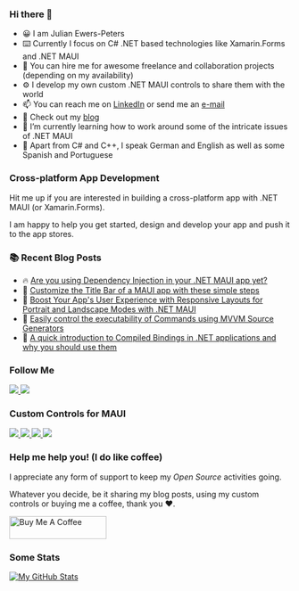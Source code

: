 ### Hi there 👋

- 😀 I am Julian Ewers-Peters
- ⌨️ Currently I focus on C# .NET based technologies like Xamarin.Forms and .NET MAUI
- 🤝 You can hire me for awesome freelance and collaboration projects (depending on my availability)
- ⚙️ I develop my own custom .NET MAUI controls to share them with the world
- 📫 You can reach me on [LinkedIn](https://linkedin.com/in/jewerspeters) or send me an [e-mail](mailto:julian@ewers-peters.de)
- 🔭 Check out my [blog](https://blog.ewers-peters.de)
- 🌱 I’m currently learning how to work around some of the intricate issues of .NET MAUI
- 🤟 Apart from C# and C++, I speak German and English as well as some Spanish and Portuguese

### Cross-platform App Development
Hit me up if you are interested in building a cross-platform app with .NET MAUI (or Xamarin.Forms).

I am happy to help you get started, design and develop your app and push it to the app stores. 

### :books: Recent Blog Posts
<!-- BLOGPOSTS:START -->
 - 🔥 [Are you using Dependency Injection in your .NET MAUI app yet?](https://blog.ewers-peters.de/are-you-using-dependency-injection-in-your-net-maui-app-yet)
 - 🌮 [Customize the Title Bar of a MAUI app with these simple steps](https://blog.ewers-peters.de/customize-the-title-bar-of-a-maui-app-with-these-simple-steps)
 - 🚀 [Boost Your App&#39;s User Experience with Responsive Layouts for Portrait and Landscape Modes with .NET MAUI](https://blog.ewers-peters.de/add-responsive-layouts-to-your-maui-app)
 - 💯 [Easily control the executability of Commands using MVVM Source Generators](https://blog.ewers-peters.de/easily-control-the-executability-of-commands-using-mvvm-source-generators)
 - 💯 [A quick introduction to Compiled Bindings in .NET applications and why you should use them](https://blog.ewers-peters.de/a-quick-introduction-to-compiled-bindings)<!-- BLOGPOSTS:END -->

### Follow Me
<div>
    <a href="https://linkedin.com/in/jewerspeters">
        <img src="https://img.shields.io/badge/LinkedIn-blue?logo=linkedin" />
    </a>
    <a href="https://ewerspej.hashnode.dev">
        <img src="https://img.shields.io/badge/Hashnode-Blog-394b54" />
    </a>
</div>

### Custom Controls for MAUI
<div>
    <a href="https://github.com/ewerspej/epj.Expander.Maui">
        <img src="https://img.shields.io/badge/Expander-Maui-brightgreen?logo=github" />
    </a>
    <a href="https://github.com/ewerspej/epj.ProgressBar.Maui">
        <img src="https://img.shields.io/badge/ProgressBar-Maui-brightgreen?logo=github" />
    </a>
    <a href="https://github.com/ewerspej/epj.RadialDial.Maui">
        <img src="https://img.shields.io/badge/RadialDial-Maui-brightgreen?logo=github" />
    </a>
    <a href="https://github.com/ewerspej/epj.CircularGauge.Maui">
        <img src="https://img.shields.io/badge/CircularGauge-Maui-brightgreen?logo=github" />
    </a>
</div>

### Help me help you! (I do like coffee)
I appreciate any form of support to keep my *Open Source* activities going.

Whatever you decide, be it sharing my blog posts, using my custom controls or buying me a coffee, thank you ❤️.

<a href="https://www.buymeacoffee.com/ewerspej" target="_blank"><img src="https://cdn.buymeacoffee.com/buttons/default-yellow.png" alt="Buy Me A Coffee" height="41" width="174"></a>

### Some Stats 

[![My GitHub Stats](https://github-readme-stats.vercel.app/api/?username=ewerspej&count_private=true&showicons=true&hide=prs&theme=react)]()
<!-- [![My GitHub Language Stats](https://github-readme-stats.vercel.app/api/top-langs/?username=ewerspej&langs_count=5)]() -->

<!--
**ewerspej/ewerspej** is a ✨ _special_ ✨ repository because its `README.md` (this file) appears on your GitHub profile.

Here are some ideas to get you started:

- 🔭 I’m currently working on ...
- 🌱 I’m currently learning ...
- 👯 I’m looking to collaborate on ...
- 🤔 I’m looking for help with ...
- 💬 Ask me about ...
- 📫 How to reach me: ...
- 😄 Pronouns: ...
- ⚡ Fun fact: ...
-->
